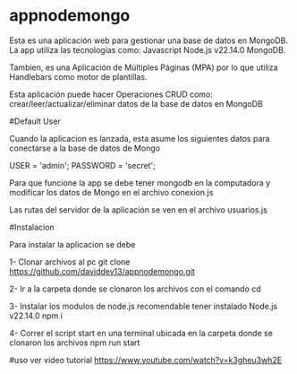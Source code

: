 # appnodemongo

Esta es una aplicación web para gestionar una base de datos en MongoDB.  La app utiliza las tecnologías como:  Javascript  Node.js v22.14.0 MongoDB. 

Tambien, es una Aplicación de Múltiples Páginas (MPA) por lo que utiliza Handlebars como motor de plantillas.


Esta aplicación puede hacer Operaciones CRUD como:
  crear/leer/actualizar/eliminar datos de la base de datos en MongoDB
 

#Default User

Cuando la aplicacion es lanzada, esta asume los siguientes datos para conectarse a la base de datos de Mongo

USER = 'admin';
PASSWORD = 'secret'; 

Para que funcione la app se debe tener mongodb en la computadora y  modificar los datos de Mongo en el archivo conexion.js 

Las rutas del servidor de la aplicación se ven en el archivo 
usuarios.js

#Instalacion

Para instalar la aplicacion se debe 

1- Clonar archivos al pc
git clone https://github.com/daviddev13/appnodemongo.git

2- Ir a la carpeta donde se clonaron los archivos con el comando
cd 

3- Instalar los modulos de node.js recomendable tener instalado Node.js v22.14.0
npm i

4- Correr el script start en una terminal ubicada en la carpeta donde se clonaron los archivos
npm run start

#uso 
ver  video tutorial https://www.youtube.com/watch?v=k3gheu3wh2E
